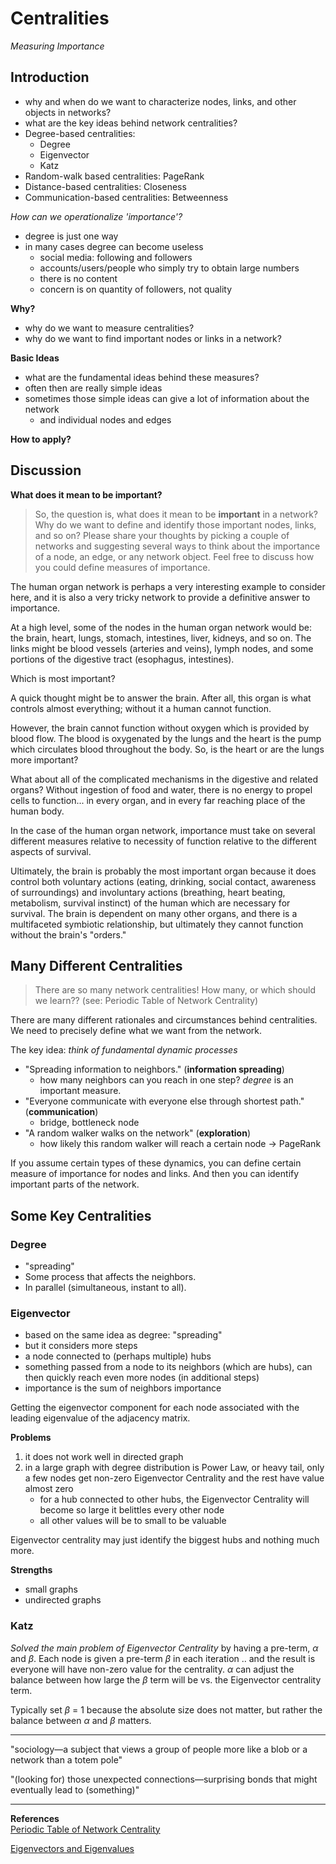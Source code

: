 # Centralities
*Measuring Importance*

## Introduction

- why and when do we want to characterize nodes, links, and other objects in networks?
- what are the key ideas behind network centralities?
- Degree-based centralities:
  - Degree
  - Eigenvector
  - Katz
- Random-walk based centralities: PageRank
- Distance-based centralities: Closeness
- Communication-based centralities: Betweenness

*How can we operationalize 'importance'?*
- degree is just one way
- in many cases degree can become useless
  - social media: following and followers
  - accounts/users/people who simply try to obtain large numbers
  - there is no content
  - concern is on quantity of followers, not quality

**Why?**
- why do we want to measure centralities?
- why do we want to find important nodes or links in a network?

**Basic Ideas**
- what are the fundamental ideas behind these measures?
- often then are really simple ideas
- sometimes those simple ideas can give a lot of information about the network
  - and individual nodes and edges

**How to apply?**

## Discussion

**What does it mean to be important?**
> So, the question is, what does it mean to be **important** in a network? Why do we want to define and identify those important nodes, links, and so on? Please share your thoughts by picking a couple of networks and suggesting several ways to think about the importance of a node, an edge, or any network object. Feel free to discuss how you could define measures of importance.

The human organ network is perhaps a very interesting example to consider here, and it is also a very tricky network to provide a definitive answer to importance.

At a high level, some of the nodes in the human organ network would be: the brain, heart, lungs, stomach, intestines, liver, kidneys, and so on. The links might be blood vessels (arteries and veins), lymph nodes, and some portions of the digestive tract (esophagus, intestines).

Which is most important?

A quick thought might be to answer the brain. After all, this organ is what controls almost everything; without it a human cannot function.

However, the brain cannot function without oxygen which is provided by blood flow. The blood is oxygenated by the lungs and the heart is the pump which circulates blood throughout the body.
So, is the heart or are the lungs more important?

What about all of the complicated mechanisms in the digestive and related organs? Without ingestion of food and water, there is no energy to propel cells to function... in every organ, and in every far reaching place of the human body.

In the case of the human organ network, importance must take on several different measures relative to necessity of function relative to the different aspects of survival.

Ultimately, the brain is probably the most important organ because it does control both voluntary actions (eating, drinking, social contact, awareness of surroundings) and involuntary actions (breathing, heart beating, metabolism, survival instinct) of the human which are necessary for survival. The brain is dependent on many other organs, and there is a multifaceted symbiotic relationship, but ultimately they cannot function without the brain's "orders."

## Many Different Centralities
> There are so many network centralities! How many, or which should we learn??
(see: Periodic Table of Network Centrality)

There are many different rationales and circumstances behind centralities. We need to precisely define what we want from the network.

The key idea: *think of fundamental dynamic processes*
- "Spreading information to neighbors." (**information spreading**)
  - how many neighbors can you reach in one step? *degree* is an important measure.
- "Everyone communicate with everyone else through shortest path." (**communication**)
  - bridge, bottleneck node
- "A random walker walks on the network" (**exploration**)
  - how likely this random walker will reach a certain node -> PageRank

If you assume certain types of these dynamics, you can define certain measure of importance for nodes and links. And then you can identify important parts of the network.

## Some Key Centralities

### Degree
- "spreading"
- Some process that affects the neighbors.
- In parallel (simultaneous, instant to all).

### Eigenvector
- based on the same idea as degree: "spreading"
- but it considers more steps
- a node connected to (perhaps multiple) hubs
- something passed from a node to its neighbors (which are hubs), can then quickly reach even more nodes (in additional steps)
- importance is the sum of neighbors importance

Getting the eigenvector component for each node associated with the leading eigenvalue of the adjacency matrix.

**Problems**
1. it does not work well in directed graph
2. in a large graph with degree distribution is Power Law, or heavy tail, only a few nodes get non-zero Eigenvector Centrality and the rest have value almost zero
    - for a hub connected to other hubs, the Eigenvector Centrality will become so large it belittles every other node
    - all other values will be to small to be valuable

Eigenvector centrality may just identify the biggest hubs and nothing much more.

**Strengths**
- small graphs
- undirected graphs

### Katz
*Solved the main problem of Eigenvector Centrality* by having a pre-term, $\alpha$ and $\beta$. Each node is given a pre-term $\beta$ in each iteration .. and the result is everyone will have non-zero value for the centrality. $\alpha$ can adjust the balance between how large the $\beta$ term will be vs. the Eigenvector centrality term.

Typically set $\beta$ = 1 because the absolute size does not matter, but rather the balance between $\alpha$ and $\beta$ matters.

-----

"sociology—a subject that views a group of people more like a blob or a network than a totem pole"

"(looking for) those unexpected connections—surprising bonds that might eventually lead to (something)"

-----

**References**   
[Periodic Table of Network Centrality](http://schochastics.net/sna/periodic.html)

[Eigenvectors and Eigenvalues](http://setosa.io/ev/eigenvectors-and-eigenvalues/)
